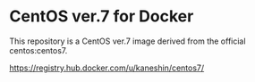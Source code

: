 # CentOS ver.7 for Docker

This repository is a CentOS ver.7 image derived from the official centos:centos7.

https://registry.hub.docker.com/u/kaneshin/centos7/
